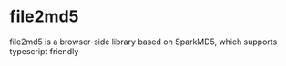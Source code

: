 # file2md5
file2md5 is a browser-side library based on SparkMD5, which supports typescript friendly
